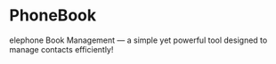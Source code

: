 # PhoneBook
elephone Book Management — a simple yet powerful tool designed to manage contacts efficiently!
